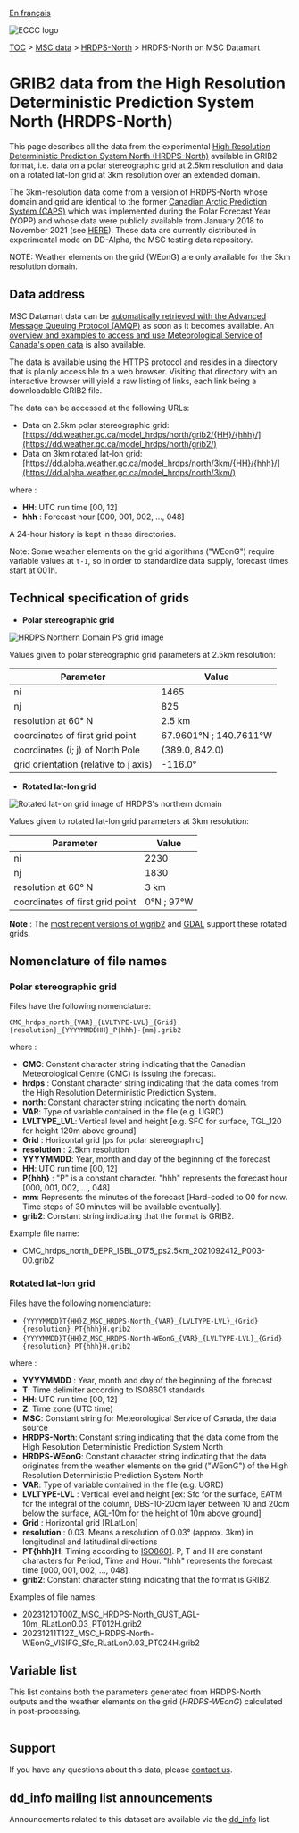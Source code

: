 [En français](readme_hrdps-north-datamart_fr.md)

![ECCC logo](../../img_eccc-logo.png)

[TOC](../../readme_en.md) > [MSC data](../readme_en.md) > [HRDPS-North](readme_hrdps-north_en.md) > HRDPS-North on MSC Datamart

# GRIB2 data from the High Resolution Deterministic Prediction System North (HRDPS-North)

This page describes all the data from the experimental [High Resolution Deterministic Prediction System North (HRDPS-North)](readme_hrdps-north_en.md) available in GRIB2 format, i.e. data on a polar stereographic grid at 2.5km resolution and data on a rotated lat-lon grid at 3km resolution over an extended domain.

The 3km-resolution data come from a version of HRDPS-North whose domain and grid are identical to the former [Canadian Arctic Prediction System (CAPS)](https://eccc-msc.github.io/open-data/msc-data/nwp_caps/readme_caps_en/) which was implemented during the Polar Forecast Year (YOPP) and whose data were publicly available from January 2018 to November 2021 (see [HERE](https://comm.collab.science.gc.ca/mailman3/hyperkitty/list/dd_info@comm.collab.science.gc.ca/message/A2FYFAQCCJKQNGX7DOPO6QMC6VHAPG3R/)). These data are currently distributed in experimental mode on DD-Alpha, the MSC testing data repository.

NOTE: Weather elements on the grid (WEonG) are only available for the 3km resolution domain.

## Data address 

MSC Datamart data can be [automatically retrieved with the Advanced Message Queuing Protocol (AMQP)](.../.../msc-datamart/amqp_en.md) as soon as it becomes available. An [overview and examples to access and use Meteorological Service of Canada's open data](../../usage/readme_en.md) is also available.

The data is available using the HTTPS protocol and resides in a directory that is plainly accessible to a web browser. Visiting that directory with an interactive browser will yield a raw listing of links, each link being a downloadable GRIB2 file.

The data can be accessed at the following URLs:

* Data on 2.5km polar stereographic grid: [https://dd.weather.gc.ca/model_hrdps/north/grib2/{HH}/{hhh}/](https://dd.weather.gc.ca/model_hrdps/north/grib2/)
* Data on 3km rotated lat-lon grid: [https://dd.alpha.weather.gc.ca/model_hrdps/north/3km/{HH}/{hhh}/](https://dd.alpha.weather.gc.ca/model_hrdps/north/3km/)

where :

* __HH__: UTC run time [00, 12] 
* __hhh__ : Forecast hour [000, 001, 002, ..., 048]

A 24-hour history is kept in these directories.

Note: Some weather elements on the grid algorithms ("WEonG") require variable values at `t-1`, so in order to standardize data supply, forecast times start at 001h.

## Technical specification of grids 

* __Polar stereographic grid__

![HRDPS Northern Domain PS grid image](https://collaboration.cmc.ec.gc.ca/cmc/cmos/public_doc/msc-data/nwp_hrdps/grillePS_hrdps-north.png)

Values given to polar stereographic grid parameters at 2.5km resolution:

| Parameter | Value |
| ------ | ------ |
| ni | 1465 |
| nj | 825 | 
| resolution at 60° N | 2.5 km |
| coordinates of first grid point | 67.9601°N ; 140.7611°W |
| coordinates (i; j) of North Pole | (389.0, 842.0) |
| grid orientation (relative to j axis) | -116.0° |

* __Rotated lat-lon grid__

![Rotated lat-lon grid image of HRDPS's northern domain](https://collaboration.cmc.ec.gc.ca/cmc/cmos/public_doc/msc-data/nwp_hrdps/grilleRLatLon_hrdps-north.png)

Values given to rotated lat-lon grid parameters at 3km resolution:

| Parameter | Value |
| ------ | ------ |
| ni | 2230 |
| nj | 1830 | 
| resolution at 60° N | 3 km |
| coordinates of first grid point | 0°N ; 97°W |

__Note__ : The [most recent versions of wgrib2](https://www.cpc.ncep.noaa.gov/products/wesley/wgrib2/update_2.0.8.html) and [GDAL](https://gdal.org/) support these rotated grids. 

## Nomenclature of file names

### Polar stereographic grid

Files have the following nomenclature:

`CMC_hrdps_north_{VAR}_{LVLTYPE-LVL}_{Grid}{resolution}_{YYYYMMDDHH}_P{hhh}-{mm}.grib2`

where :

* __CMC__: Constant character string indicating that the Canadian Meteorological Centre (CMC) is issuing the forecast.
* __hrdps__ : Constant character string indicating that the data comes from the High Resolution Deterministic Prediction System.
* __north__: Constant character string indicating the north domain.
* __VAR__: Type of variable contained in the file (e.g. UGRD)
* __LVLTYPE_LVL__: Vertical level and height [e.g. SFC for surface, TGL_120 for height 120m above ground]
* __Grid__ : Horizontal grid [ps for polar stereographic]
* __resolution__ : 2.5km resolution
* __YYYYMMDD__: Year, month and day of the beginning of the forecast
* __HH__: UTC run time [00, 12]
* __P{hhh}__ : "P" is a constant character. "hhh" represents the forecast hour [000, 001, 002, ..., 048]
* __mm__: Represents the minutes of the forecast [Hard-coded to 00 for now. Time steps of 30 minutes will be available eventually].
* __grib2__: Constant string indicating that the format is GRIB2.

Example file name:

* CMC_hrdps_north_DEPR_ISBL_0175_ps2.5km_2021092412_P003-00.grib2

### Rotated lat-lon grid

Files have the following nomenclature:

* `{YYYYMMDD}T{HH}Z_MSC_HRDPS-North_{VAR}_{LVLTYPE-LVL}_{Grid}{resolution}_PT{hhh}H.grib2`
* `{YYYYMMDD}T{HH}Z_MSC_HRDPS-North-WEonG_{VAR}_{LVLTYPE-LVL}_{Grid}{resolution}_PT{hhh}H.grib2`

where :

* __YYYYMMDD__ : Year, month and day of the beginning of the forecast
* __T__: Time delimiter according to ISO8601 standards
* __HH__: UTC run time [00, 12]
* __Z__: Time zone (UTC time)
* __MSC__: Constant string for Meteorological Service of Canada, the data source
* __HRDPS-North__: Constant string indicating that the data come from the High Resolution Deterministic Prediction System North
* __HRDPS-WEonG__: Constant character string indicating that the data originates from the weather elements on the grid ("WEonG") of the High Resolution Deterministic Prediction System North
* __VAR__: Type of variable contained in the file (e.g. UGRD)
* __LVLTYPE-LVL__ : Vertical level and height [ex: Sfc for the surface, EATM for the integral of the column, DBS-10-20cm layer between 10 and 20cm below the surface, AGL-10m for the height of 10m above ground]
* __Grid__ : Horizontal grid [RLatLon]
* __resolution__ : 0.03. Means a resolution of 0.03° (approx. 3km) in longitudinal and latitudinal directions
* __PT{hhh}H__: Timing according to [ISO8601](https://en.wikipedia.org/wiki/ISO_8601). P, T and H are constant characters for Period, Time and Hour. "hhh" represents the forecast time [000, 001, 002, ..., 048].
* __grib2__: Constant character string indicating that the format is GRIB2.

Examples of file names:

* 20231210T00Z_MSC_HRDPS-North_GUST_AGL-10m_RLatLon0.03_PT012H.grib2
* 20231211T12Z_MSC_HRDPS-North-WEonG_VISIFG_Sfc_RLatLon0.03_PT024H.grib2

## Variable list

This list contains both the parameters generated from HRDPS-North outputs and the weather elements on the grid (*HRDPS-WEonG*) calculated in post-processing.

<table id="csv-table" class="display"></table>

<link href="https://cdn.jsdelivr.net/npm/simple-datatables@latest/dist/style.css" rel="stylesheet" type="text/css">
<script src="https://cdn.jsdelivr.net/npm/simple-datatables@latest"></script>
<script src="../../../js/variables_datatable.js" type="text/javascript"></script>
<script>
  loadTable("csv-table", "../../../assets/csv/HRDPS-North_Variables-List_en.csv");
</script>

## Support

If you have any questions about this data, please [contact us](https://meteo.gc.ca/mainmenu/contact_us_f.html).

## dd_info mailing list announcements 

Announcements related to this dataset are available via the [dd_info](https://comm.collab.science.gc.ca/mailman3/postorius/lists/dd_info/) list.
















